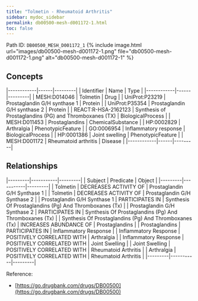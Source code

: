 ```yaml
---
title: "Tolmetin - Rheumatoid Arthritis"
sidebar: mydoc_sidebar
permalink: db00500-mesh-d001172-1.html
toc: false 
---
```



Path ID: `DB00500_MESH_D001172_1`
{% include image.html url="images/db00500-mesh-d001172-1.png" file="db00500-mesh-d001172-1.png" alt="db00500-mesh-d001172-1" %}

## Concepts

|------------|------|---------|
| Identifier | Name | Type    |
|------------|------|---------|
| MESH:D014046 | Tolmetin | Drug |
| UniProt:P23219 | Prostaglandin G/H synthase 1 | Protein |
| UniProt:P35354 | Prostaglandin G/H synthase 2 | Protein |
| REACT:R-HSA-2162123 | Synthesis of Prostaglandins (PG) and Thromboxanes (TX) | BiologicalProcess |
| MESH:D011453 | Prostaglandins | ChemicalSubstance |
| HP:0002829 | Arthralgia | PhenotypicFeature |
| GO:0006954 | Inflammatory response | BiologicalProcess |
| HP:0001386 | Joint swelling | PhenotypicFeature |
| MESH:D001172 | Rheumatoid arthritis | Disease |
|------------|------|---------|

## Relationships

|---------|-----------|---------|
| Subject | Predicate | Object  |
|---------|-----------|---------|
| Tolmetin | DECREASES ACTIVITY OF | Prostaglandin G/H Synthase 1 |
| Tolmetin | DECREASES ACTIVITY OF | Prostaglandin G/H Synthase 2 |
| Prostaglandin G/H Synthase 1 | PARTICIPATES IN | Synthesis Of Prostaglandins (Pg) And Thromboxanes (Tx) |
| Prostaglandin G/H Synthase 2 | PARTICIPATES IN | Synthesis Of Prostaglandins (Pg) And Thromboxanes (Tx) |
| Synthesis Of Prostaglandins (Pg) And Thromboxanes (Tx) | INCREASES ABUNDANCE OF | Prostaglandins |
| Prostaglandins | PARTICIPATES IN | Inflammatory Response |
| Inflammatory Response | POSITIVELY CORRELATED WITH | Arthralgia |
| Inflammatory Response | POSITIVELY CORRELATED WITH | Joint Swelling |
| Joint Swelling | POSITIVELY CORRELATED WITH | Rheumatoid Arthritis |
| Arthralgia | POSITIVELY CORRELATED WITH | Rheumatoid Arthritis |
|---------|-----------|---------|

Reference: 
  - [https://go.drugbank.com/drugs/DB00500](https://go.drugbank.com/drugs/DB00500)
